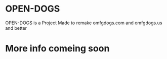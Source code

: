 # OPEN-DOGS
OPEN-DOGS is a Project Made to remake omfgdogs.com and omfgdogs.us and better
# More info comeing soon
